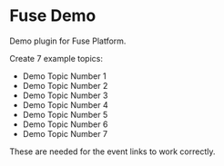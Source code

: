 # Fuse Demo

Demo plugin for Fuse Platform. 

Create 7 example topics:

- Demo Topic Number 1
- Demo Topic Number 2
- Demo Topic Number 3
- Demo Topic Number 4
- Demo Topic Number 5
- Demo Topic Number 6
- Demo Topic Number 7

These are needed for the event links to work correctly.
